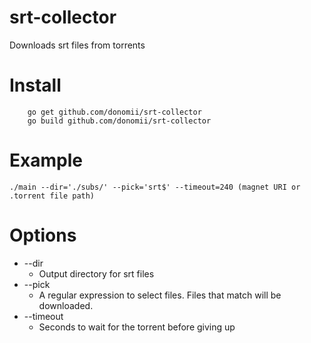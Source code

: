 # srt-collector
Downloads srt files from torrents

# Install

        go get github.com/donomii/srt-collector
        go build github.com/donomii/srt-collector
 
 
# Example
    ./main --dir='./subs/' --pick='srt$' --timeout=240 (magnet URI or .torrent file path)

# Options

* --dir
  * Output directory for srt files
* --pick
  * A regular expression to select files.  Files that match will be downloaded.
* --timeout
  * Seconds to wait for the torrent before giving up
  
